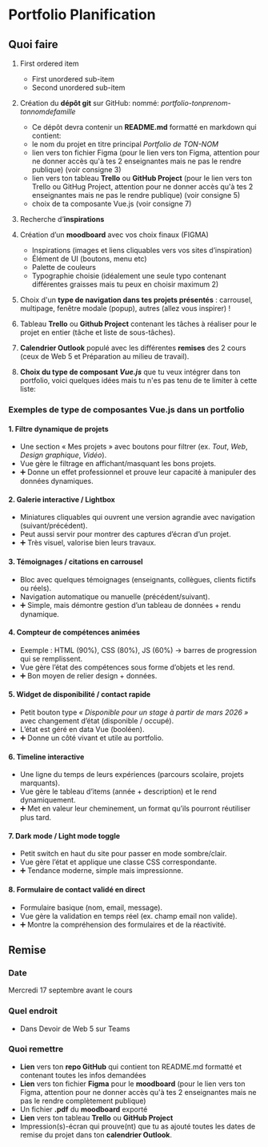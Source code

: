 # Portfolio Planification



## Quoi faire

1. First ordered item
    * First unordered sub-item
    * Second unordered sub-item

1. Création du **dépôt git** sur GitHub: nommé: *portfolio-tonprenom-tonnomdefamille*
    * Ce dépôt devra contenir un **README.md** formatté en markdown qui contient:
    * le nom du projet en titre principal *Portfolio de TON-NOM*
    * lien vers ton fichier Figma (pour le lien vers ton Figma, attention pour ne donner accès qu'à tes 2 enseignantes mais ne pas le rendre publique) (voir consigne 3)
    * lien vers ton tableau **Trello** ou **GitHub Project** (pour le lien vers ton Trello ou GitHug Project, attention pour ne donner accès qu'à tes 2 enseignantes mais ne pas le rendre publique) (voir consigne 5)
    * choix de ta composante Vue.js (voir consigne 7)

2. Recherche d’**inspirations**

3. Création d’un **moodboard** avec vos choix finaux (FIGMA)
    * Inspirations (images et liens cliquables vers vos sites d’inspiration)
    * Élément de UI (boutons, menu etc)
    * Palette de couleurs
    * Typographie choisie (idéalement une seule typo contenant différentes graisses mais tu peux en choisir maximum 2)

4. Choix d'un **type de navigation dans tes projets présentés** : carrousel, multipage, fenêtre modale (popup), autres (allez vous inspirer) !
5. Tableau **Trello** ou **Github Project** contenant les tâches à réaliser pour le projet en entier (tâche et liste de sous-tâches).
6. **Calendrier Outlook** populé avec les différentes **remises** des 2 cours (ceux de Web 5 et Préparation au milieu de travail).
7. **Choix du type de composant *Vue.js*** que tu veux intégrer dans ton portfolio, voici quelques idées mais tu n'es pas tenu de te limiter à cette liste:

### Exemples de type de composantes Vue.js dans un portfolio

#### 1. Filtre dynamique de projets

- Une section « Mes projets » avec boutons pour filtrer (ex. *Tout*, *Web*, *Design graphique*, *Vidéo*).
- Vue gère le filtrage en affichant/masquant les bons projets.
- ➕ Donne un effet professionnel et prouve leur capacité à manipuler des données dynamiques.

#### 2. Galerie interactive / Lightbox

* Miniatures cliquables qui ouvrent une version agrandie avec navigation (suivant/précédent).
* Peut aussi servir pour montrer des captures d’écran d’un projet.
* ➕ Très visuel, valorise bien leurs travaux.

#### 3. Témoignages / citations en carrousel

- Bloc avec quelques témoignages (enseignants, collègues, clients fictifs ou réels).
- Navigation automatique ou manuelle (précédent/suivant).
- ➕ Simple, mais démontre gestion d’un tableau de données + rendu dynamique.

#### 4. Compteur de compétences animées

- Exemple : HTML (90%), CSS (80%), JS (60%) → barres de progression qui se remplissent.
- Vue gère l’état des compétences sous forme d’objets et les rend.
- ➕ Bon moyen de relier design + données.

#### 5. Widget de disponibilité / contact rapide

- Petit bouton type *« Disponible pour un stage à partir de mars 2026 »* avec changement d’état (disponible / occupé).
- L’état est géré en data Vue (booléen).
- ➕ Donne un côté vivant et utile au portfolio.

#### 6. Timeline interactive

- Une ligne du temps de leurs expériences (parcours scolaire, projets marquants).
- Vue gère le tableau d’items (année + description) et le rend dynamiquement.
- ➕ Met en valeur leur cheminement, un format qu’ils pourront réutiliser plus tard.

#### 7. Dark mode / Light mode toggle

- Petit switch en haut du site pour passer en mode sombre/clair.
- Vue gère l’état et applique une classe CSS correspondante.
- ➕ Tendance moderne, simple mais impressionne.

#### 8. Formulaire de contact validé en direct

- Formulaire basique (nom, email, message).
- Vue gère la validation en temps réel (ex. champ email non valide).
- ➕ Montre la compréhension des formulaires et de la réactivité.


<!-- Rédaction d’un pseudo code prévu pour faire votre composant.  -->

## Remise

### Date

Mercredi 17 septembre avant le cours

### Quel endroit

- Dans Devoir de Web 5 sur Teams

### Quoi remettre

- **Lien** vers ton **repo GitHub** qui contient ton README.md formatté et contenant toutes les infos demandées
- **Lien** vers ton fichier **Figma** pour le **moodboard** (pour le lien vers ton Figma, attention pour ne donner accès qu'à tes 2 enseignantes mais ne pas le rendre complètement publique)
- Un fichier **.pdf** du **moodboard** exporté
- **Lien** vers ton tableau **Trello** ou **GitHub Project**
- Impression(s)-écran qui prouve(nt) que tu as ajouté toutes les dates de remise du projet dans ton **calendrier Outlook**.





